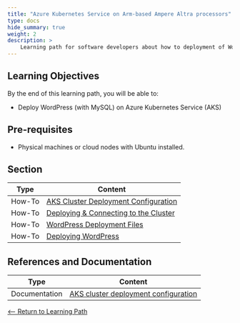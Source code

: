 ```yaml
---
title: "Azure Kubernetes Service on Arm-based Ampere Altra processors"
type: docs
hide_summary: true
weight: 2
description: >
    Learning path for software developers about how to deployment of WordPress (with MySQL) on Azure Kubernetes Service (AKS).
---
```


## Learning Objectives 

By the end of this learning path, you will be able to:

* Deploy WordPress (with MySQL) on Azure Kubernetes Service (AKS)

## Pre-requisites

* Physical machines or cloud nodes with Ubuntu installed.

## Section

|          Type | Content                       |
| ---           | ---                                 |
| How-To        | [AKS Cluster Deployment Configuration](/cluster_deployment.md)
| How-To        | [Deploying & Connecting to the Cluster](/deploy_and_connect.md) |
| How-To        | [WordPress Deployment Files](/wordpress_deployment_files.md)
| How-To        | [Deploying WordPress](/deploy_wordpress.md)

## References and Documentation

| Type          | Content             |
| ---           | ---                 |
| Documentation | [AKS cluster deployment configuration](https://community.arm.com/arm-community-blogs/b/infrastructure-solutions-blog/posts/aks-on-arm-based-ampere) |

[<-- Return to Learning Path](/content/en/cloud/clair/#sections)
